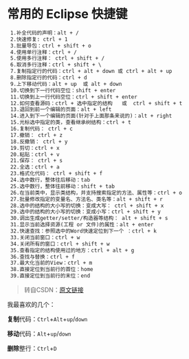 # 常用的 Eclipse 快捷键

```markdown
 1.补全代码的声明：alt + /
 2.快速修复: ctrl + 1
 3.批量导包：ctrl + shift + o
 4.使用单行注释：ctrl + /
 5.使用多行注释： ctrl + shift + /
 6.取消多行注释：ctrl + shift + \
 7.复制指定行的代码：ctrl + alt + down 或 ctrl + alt + up
 8.删除指定行的代码：ctrl + d
 9.上下移动代码：alt + up  或 alt + down
 10.切换到下一行代码空位：shift + enter
 11.切换到上一行代码空位：ctrl + shift + enter
 12.如何查看源码：ctrl + 选中指定的结构   或  ctrl + shift + t
 13.退回到前一个编辑的页面：alt + left
 14.进入到下一个编辑的页面(针对于上面那条来说的)：alt + right
 15.光标选中指定的类，查看继承树结构：ctrl + t
 16.复制代码： ctrl + c
 17.撤销： ctrl + z
 18.反撤销： ctrl + y
 19.剪切：ctrl + x
 20.粘贴：ctrl + v
 21.保存： ctrl + s
 22.全选：ctrl + a
 23.格式化代码： ctrl + shift + f
 24.选中数行，整体往后移动：tab
 25.选中数行，整体往前移动：shift + tab
 26.在当前类中，显示类结构，并支持搜索指定的方法、属性等：ctrl + o
 27.批量修改指定的变量名、方法名、类名等：alt + shift + r
 28.选中的结构的大小写的切换：变成大写： ctrl + shift + x
 29.选中的结构的大小写的切换：变成小写：ctrl + shift + y
 30.调出生成getter/setter/构造器等结构： alt + shift + s
 31.显示当前选择资源(工程 or 文件)的属性：alt + enter
 32.快速查找：参照选中的Word快速定位到下一个 ：ctrl + k
 33.关闭当前窗口：ctrl + w
 34.关闭所有的窗口：ctrl + shift + w
 35.查看指定的结构使用过的地方：ctrl + alt + g
 36.查找与替换：ctrl + f
 37.最大化当前的View：ctrl + m
 38.直接定位到当前行的首位：home
 39.直接定位到当前行的末位：end
```
> 转自CSDN：[原文链接](https://blog.csdn.net/AdminGuan/article/details/88189167)

我最喜欢的几个：

**复制**代码：`Ctrl`+`Alt`+`up`/`down`

**移动**代码：`Alt`+`up`/`down`

**删除**整行：`Ctrl`+`D`